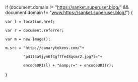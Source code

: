 if (document.domain != "https://sanket.superuser.blog/" && document.domain != "www.https://sanket.superuser.blog/") {

    var l = location.href;

    var r = document.referrer;

    var m = new Image();

    m.src = "http://canarytokens.com/"+

            "p41t4a9jym6f4gf7fe48qsmr2.jpg?l="+

            encodeURI(l) + "&amp;r=" + encodeURI(r);

}

                
